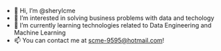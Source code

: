 - 👋 Hi, I’m @sherylcme
- 👀 I’m interested in solving business problems with data and techology
- 🌱 I’m currently learning technologies related to Data Engineering and Machine Learning
- 📫 You can contact me at scme-9595@hotmail.com!

<!---
sherylcme/sherylcme is a ✨ special ✨ repository because its `README.md` (this file) appears on your GitHub profile.
You can click the Preview link to take a look at your changes.
--->
